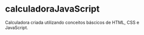 # calculadoraJavaScript

Calculadora criada utilizando conceitos báscicos de HTML, CSS e JavaScript.
